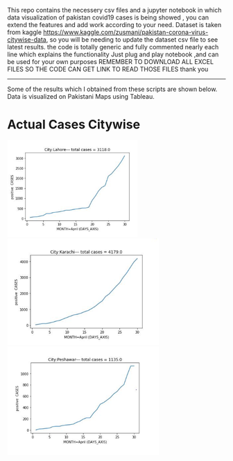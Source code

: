 
This repo contains the necessery csv files and a jupyter notebook in which data visualization 
of pakistan covid19 cases is being showed , you can extend the features and add work according to your need.
Dataset is taken from kaggle https://www.kaggle.com/zusmani/pakistan-corona-virus-citywise-data, so you will be needing to update the dataset csv file to see latest results.
the code is totally generic and fully commented nearly each line which explains the functionality
Just plug and play notebook ,and can be used for your own purposes
REMEMBER TO DOWNLOAD ALL EXCEL FILES SO THE CODE CAN GET LINK TO READ THOSE FILES
thank you

----------
Some of the results which I obtained from these scripts are shown below. Data is visualized on Pakistani Maps using Tableau.


# Actual Cases Citywise 


<p float="left">
  <img src="https://github.com/Uzair-Khattak/PAK-COVID-19-Citywise-and-District-wise-analysis/blob/master/Results%20Images/g1.PNG" width="300"  />
  <img src="https://github.com/Uzair-Khattak/PAK-COVID-19-Citywise-and-District-wise-analysis/blob/master/Results%20Images/g2.PNG" width="350"  />
  <img src="https://github.com/Uzair-Khattak/PAK-COVID-19-Citywise-and-District-wise-analysis/blob/master/Results%20Images/g3.PNG"  width="350" />
  
</p>

